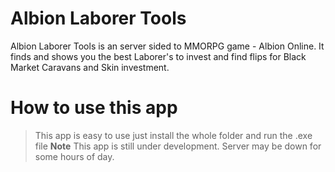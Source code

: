 Albion Laborer Tools
===================
Albion Laborer Tools is an server sided to MMORPG game - Albion Online. It finds and shows you the best Laborer's to invest and find flips for Black Market Caravans and Skin investment.


# How to use this app
> This app is easy to use just install the whole folder and run the .exe file
> **Note** This app is still under development. Server may be down for some hours of day.
